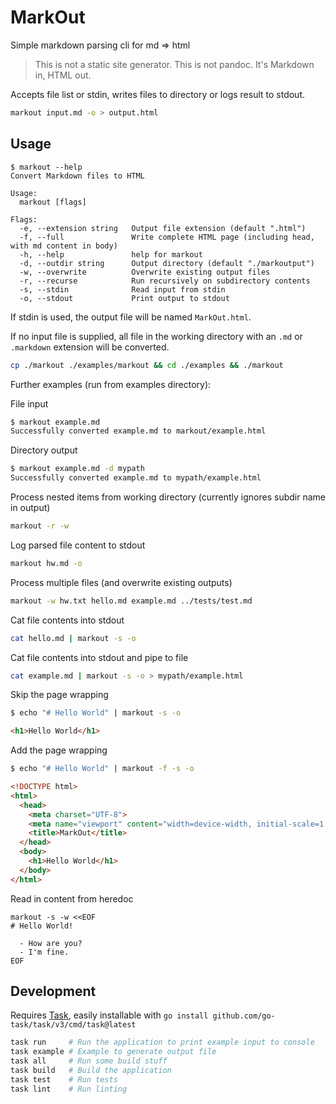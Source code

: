 # MarkOut

Simple markdown parsing cli for md => html

> This is not a static site generator. This is not pandoc. It's Markdown in, HTML out.

Accepts file list or stdin, writes files to directory or logs result to stdout.

```sh
markout input.md -o > output.html
```

## Usage

```text
$ markout --help
Convert Markdown files to HTML

Usage:
  markout [flags]

Flags:
  -e, --extension string   Output file extension (default ".html")
  -f, --full               Write complete HTML page (including head, with md content in body)
  -h, --help               help for markout
  -d, --outdir string      Output directory (default "./markoutput")
  -w, --overwrite          Overwrite existing output files
  -r, --recurse            Run recursively on subdirectory contents
  -s, --stdin              Read input from stdin
  -o, --stdout             Print output to stdout
```

If stdin is used, the output file will be named `MarkOut.html`.

If no input file is supplied, all file in the working directory with an `.md` or `.markdown` extension will be converted.

```sh
cp ./markout ./examples/markout && cd ./examples && ./markout
```

Further examples (run from examples directory):

File input

```sh
$ markout example.md
Successfully converted example.md to markout/example.html
```

Directory output

```sh
$ markout example.md -d mypath
Successfully converted example.md to mypath/example.html
```

Process nested items from working directory (currently ignores subdir name in output)

```sh
markout -r -w
```

Log parsed file content to stdout

```sh
markout hw.md -o
```

Process multiple files (and overwrite existing outputs)

```sh
markout -w hw.txt hello.md example.md ../tests/test.md
```

Cat file contents into stdout

```sh
cat hello.md | markout -s -o
```

Cat file contents into stdout and pipe to file

```sh
cat example.md | markout -s -o > mypath/example.html
```

Skip the page wrapping

```sh
$ echo "# Hello World" | markout -s -o
```

```html
<h1>Hello World</h1>

```

Add the page wrapping

```sh
$ echo "# Hello World" | markout -f -s -o
```

```html
<!DOCTYPE html>
<html>
  <head>
    <meta charset="UTF-8">
    <meta name="viewport" content="width=device-width, initial-scale=1.0">
    <title>MarkOut</title>
  </head>
  <body>
    <h1>Hello World</h1>
  </body>
</html>
```

Read in content from heredoc

```
markout -s -w <<EOF
# Hello World!

  - How are you?
  - I'm fine.
EOF
```

## Development

Requires [Task](https://taskfile.dev/), easily installable with `go install github.com/go-task/task/v3/cmd/task@latest`

```sh
task run     # Run the application to print example input to console
task example # Example to generate output file
task all     # Run some build stuff
task build   # Build the application
task test    # Run tests
task lint    # Run linting
```
